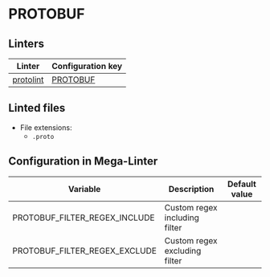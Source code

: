 <!-- markdownlint-disable MD003 MD020 MD033 MD041 -->
<!-- Generated by .automation/build.py, please do not update manually -->
<!-- Instead, update descriptor file at https://github.com/nvuillam/mega-linter/tree/master/megalinter/descriptors/protobuf.yml -->
# PROTOBUF

## Linters

| Linter                             | Configuration key                 |
|------------------------------------|-----------------------------------|
| [protolint](protobuf_protolint.md) | [PROTOBUF](protobuf_protolint.md) |

## Linted files

- File extensions:
  - `.proto`

## Configuration in Mega-Linter

| Variable                      | Description                   | Default value |
|-------------------------------|-------------------------------|---------------|
| PROTOBUF_FILTER_REGEX_INCLUDE | Custom regex including filter |               |
| PROTOBUF_FILTER_REGEX_EXCLUDE | Custom regex excluding filter |               |

